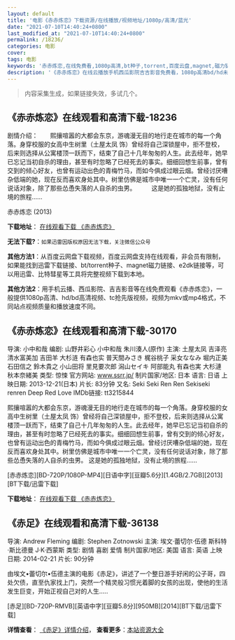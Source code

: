 ```yaml
---
layout: default
title: '电影《赤赤炼恋》下载资源/在线播放/视频地址/1080p/高清/蓝光'
date: "2021-07-10T14:40:24+0800"
last_modified_at: "2021-07-10T14:40:24+0800"
permalink: /18236/
categories: 电影
cover:
tags: 电影
keywords: '赤赤炼恋,在线免费看,1080p高清,bt种子,torrent,百度云盘,magnet,磁力链,迅雷下载资源'
description: '《赤赤炼恋》在线云播放手机西瓜影院吉吉影音免费看，1080p高清bd/hd未删减完整版和tc抢先枪版，mkv/mp4格式，附带bt/torrent种子、magnet/磁力链、百度云盘、网盘资源迅雷下载链接'
---
```


>内容采集生成，如果链接失效，多试几个。


## 《赤赤炼恋》在线观看和高清下载-18236

剧情介绍：　　熙攘喧嚣的大都会东京，游魂漫无目的地行走在城市的每一个角落。身穿校服的女高中生树里（土屋太凤 饰）曾经将自己深锁屋中，拒不登校，后来则选择从公寓楼顶一跃而下，结束了自己十几年匆匆的人生。此去经年，她早已忘记当初自杀的理由，甚至有时忽略了已经死去的事实。细细回想生前事，曾有交到的倾心好友，也曾有运动出色的青梅竹马，而如今俱成过眼云烟。曾经讨厌嘈杂低端的她，现在反而喜欢身处其中。树里仿佛是城市中唯一一个亡灵，没有任何说话对象，除了那些怂恿失落的人自杀的虫男。  　　这是她的孤独地狱，没有止境的旅程……


赤赤炼恋 (2013)

**下载地址**： [在线观看下载 《赤赤炼恋》](https://www.btbtdy.me/btdy/dy3100.html) 


**无法下载?**：`如果迅雷因版权原因无法下载，关注微信公众号 `

**其他方法1**：从百度云网盘下载视频，百度云网盘支持在线观看，非会员有限制，如果能找到迅雷下载链接、bt/torrent种子、magnet磁力链接、e2dk链接等，可以用迅雷、比特彗星等工具将完整视频下载到本地。

**其他方法2**：用手机云播、西瓜影院、吉吉影音等在线免费观看《赤赤炼恋》，一般提供1080p高清、hd/bd高清视频、tc抢先版视频，视频为mkv或mp4格式，不同站点视频质量和播放速度不同。


## 《赤赤炼恋》在线观看和高清下载-30170

导演: 小中和哉 编剧: 山野井彩心 小中和哉 朱川湊人(原作) 主演: 土屋太凤 吉泽亮 清水富美加 吉田羊 大杉涟 有森也实 普天間みさき 梶谷桃子 采女ななみ 堀内正美 石田信之 鈴木貴之 小山田将 里見要次郎 潟山セイキ 阿部能丸 有森也実 大杉漣 秋本奈緒美 类型: 惊悚 官方网站: www.ssrr.jp/ 制片国家/地区: 日本 语言: 日语 上映日期: 2013-12-21(日本) 片长: 83分钟 又名: Seki Seki Ren Ren Sekiseki renren Deep Red Love IMDb链接: tt3215844

熙攘喧嚣的大都会东京，游魂漫无目的地行走在城市的每一个角落。身穿校服的女高中生树里（土屋太凤 饰）曾经将自己深锁屋中，拒不登校，后来则选择从公寓楼顶一跃而下，结束了自己十几年匆匆的人生。此去经年，她早已忘记当初自杀的理由，甚至有时忽略了已经死去的事实。细细回想生前事，曾有交到的倾心好友，也曾有运动出色的青梅竹马，而如今俱成过眼云烟。曾经讨厌嘈杂低端的她，现在反而喜欢身处其中。树里仿佛是城市中唯一一个亡灵，没有任何说话对象，除了那些怂恿失落的人自杀的虫男。 这是她的孤独地狱，没有止境的旅程……


[赤赤炼恋][BD-720P/1080P-MP4][日语中字][豆瓣5.6分][1.4GB/2.7GB][2013][BT下载/迅雷下载]

**下载地址**： [在线观看下载 《赤赤炼恋》](https://www.btdx8.com/torrent/seki_seki_ren_ren_2013.html) 


## 《赤足》在线观看和高清下载-36138

导演: Andrew Fleming 编剧: Stephen Zotnowski 主演: 埃文·蕾切尔·伍德 斯科特·斯比德曼 J·K·西蒙斯 类型: 剧情 喜剧 爱情 制片国家/地区: 美国 语言: 英语 上映日期: 2014-02-21 片长: 90分钟

由埃文•蕾切尔•伍德主演的电影《赤足》，讲述了一个整日游手好闲的公子哥，四处欠债，直至仇家找上门，突然一个精灵般习惯光着脚的女孩的出现，使他的生活发生巨变，开始正视自己对的人生…..


[赤足][BD-720P-RMVB][英语中字][豆瓣5.8分][950MB][2014][BT下载/迅雷下载]

**详情查看**： [《赤足》详情介绍](/movie/36138/)， **查看更多**：[本站资源大全](/movie/t/all/)

